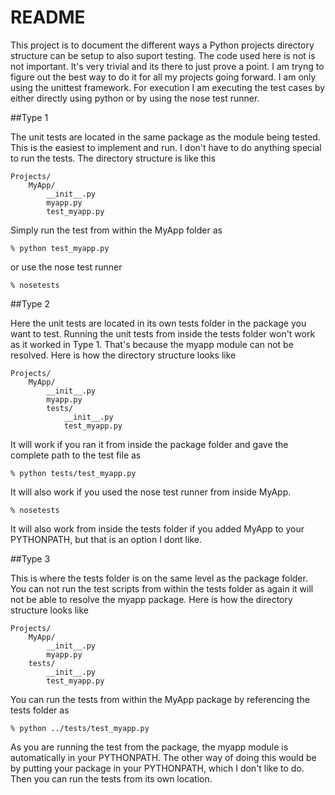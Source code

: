 README
======

This project is to document the different ways a Python projects directory 
structure can be setup to also suport testing. The code used here is not is not 
important. It's very trivial and its there to just prove a point. I am tryng 
to figure out the best way to do it for all my projects going forward. I am
only using the unittest framework. For execution I am executing the test
cases by either directly using python or by using the nose test runner. 

##Type 1

The unit tests are located in the same package as the module being tested. This
is the easiest to implement and run. I don't have to do anything special to run
the tests. The directory structure is like this

    Projects/
        MyApp/
            __init__.py
            myapp.py
            test_myapp.py


Simply run the test from within the MyApp folder as

    % python test_myapp.py

or use the nose test runner

    % nosetests

##Type 2

Here the unit tests are located in its own tests folder in the package you want to
test. Running the unit tests from inside the tests folder won't work as it 
worked in Type 1. That's because the myapp module can not be resolved. Here is
how the directory structure looks like 

    Projects/
        MyApp/
            __init__.py
            myapp.py
            tests/
                __init__.py
                test_myapp.py

It will work if you ran it from inside the package folder and gave the complete
 path to the test file as

    % python tests/test_myapp.py

It will also work if you used the nose test runner from inside MyApp.
 
    % nosetests

It will also work from inside the tests folder if you added MyApp to your
PYTHONPATH, but that is an option I dont like.

##Type 3

This is where the tests folder is on the same level as the package folder. You
can not run the test scripts from within the tests folder as again it will not
be able to resolve the myapp package. Here is how the directory structure looks 
like
 
    Projects/
        MyApp/
            __init__.py
            myapp.py
        tests/
            __init__.py
            test_myapp.py


You can run the tests from within the MyApp package by referencing the tests
folder as 

    % python ../tests/test_myapp.py

As you are running the test from the package, the myapp module is automatically
in your PYTHONPATH. The other way of doing this would be by putting your
package in your PYTHONPATH, which I don't like to do. Then you can run the 
tests from its own location.
